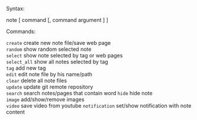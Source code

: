 Syntax:

note [ command [, command argument ] ]


Commands:  

`create`        create new note file/save web page  
`random`        show random selected note  
`select`        show note selected by tag or web pages  
`select_all`    show all notes selected by tag  
`tag`           add new tag  
`edit`          edit note file by his name/path  
`clear`         delete all note files  
`update`        update git remote repository  
`search`        search notes/pages that contain word
`hide`          hide note  
`image`         add/show/remove images  
`video`         save video from youtube
`notification`  set/show notification with note content
